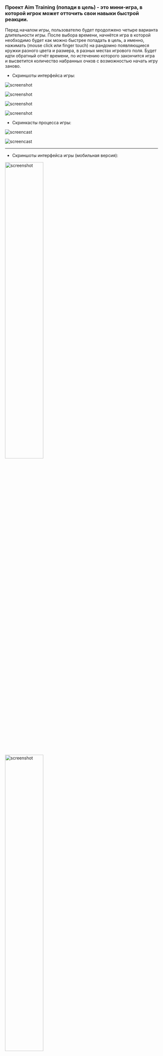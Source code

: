 ### Проект Aim Training (попади в цель) - это мини-игра, в которой игрок может отточить свои навыки быстрой реакции.

Перед началом игры, пользователю будет продолжено четыре варианта длительности игры. После выбора времени, начнётся игра в которой необходимо будет как можно быстрее попадать в цель, а именно, нажимать (mouse click или finger touch) на рандомно появляющиеся кружки разного цвета и размера, в разных местах игрового поля. Будет идти обратный отчёт времени, по истечению которого закончится игра и высветится количество набранных очков с возможностью начать игру заново.

- Скриншоты интерфейса игры:

![screenshot](https://github.com/MOROZOVcode/Aim-Game/blob/main/forReadme/Aim-Game1.png)

![screenshot](https://github.com/MOROZOVcode/Aim-Game/blob/main/forReadme/Aim-Game2.png)

![screenshot](https://github.com/MOROZOVcode/Aim-Game/blob/main/forReadme/Aim-Game3.png)

![screenshot](https://github.com/MOROZOVcode/Aim-Game/blob/main/forReadme/Aim-Game4.png)

- Скринкасты процесса игры:

![screencast](https://github.com/MOROZOVcode/Aim-Game/blob/main/forReadme/Aim-Game1.gif)

![screencast](https://github.com/MOROZOVcode/Aim-Game/blob/main/forReadme/Aim-Game2.gif)

---

- Скриншоты интерфейса игры (мобильная версия):

<img src="https://github.com/MOROZOVcode/Aim-Game/blob/main/forReadme/Aim-Game_mob1.jpg" alt="screenshot" width="50%"/>

<img src="https://github.com/MOROZOVcode/Aim-Game/blob/main/forReadme/Aim-Game_mob2.jpg" alt="screenshot" width="50%"/>

<img src="https://github.com/MOROZOVcode/Aim-Game/blob/main/forReadme/Aim-Game_mob3.jpg" alt="screenshot" width="50%"/>

<img src="https://github.com/MOROZOVcode/Aim-Game/blob/main/forReadme/Aim-Game_mob4.jpg" alt="screenshot" width="50%"/>

- Скринкаст процесса игры (мобильная версия):

<img src="https://github.com/MOROZOVcode/Aim-Game/blob/main/forReadme/Aim-Game_mob.gif" alt="screencast" width="60%"/>

---

> В моём личном блоге есть [_**пост**_](https://t.me/morozov_code/77) об этом проекте.

> Открыть сайт можно по ссылке: [morozovcode.github.io/Aim-Game](https://morozovcode.github.io/Aim-Game/)

> Запуск проекта:

```
$ git clone https://github.com/MOROZOVcode/Aim-Game.git
$ cd Aim-Game

Продолжать работу в IDE
```
